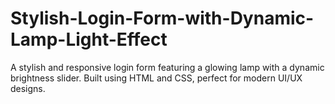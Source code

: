 # Stylish-Login-Form-with-Dynamic-Lamp-Light-Effect
A stylish and responsive login form featuring a glowing lamp with a dynamic brightness slider. Built using HTML and CSS, perfect for modern UI/UX designs.
